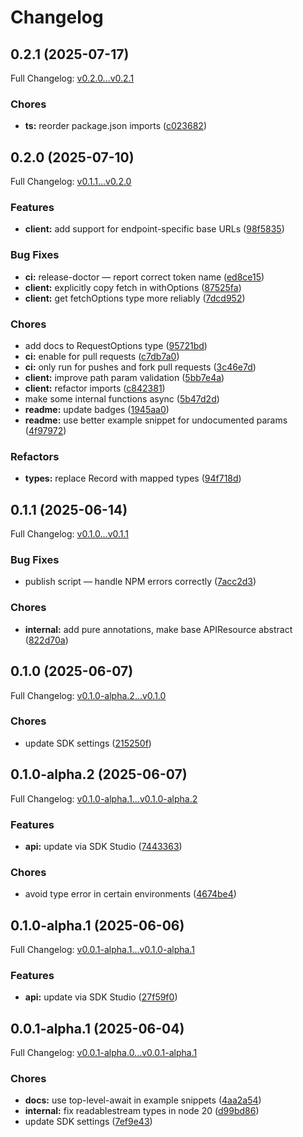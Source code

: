 # Changelog

## 0.2.1 (2025-07-17)

Full Changelog: [v0.2.0...v0.2.1](https://github.com/sqzw-x/emby-typescript/compare/v0.2.0...v0.2.1)

### Chores

* **ts:** reorder package.json imports ([c023682](https://github.com/sqzw-x/emby-typescript/commit/c0236829ef72736ad7587ce7cdc2ec2e1c788c69))

## 0.2.0 (2025-07-10)

Full Changelog: [v0.1.1...v0.2.0](https://github.com/sqzw-x/emby-typescript/compare/v0.1.1...v0.2.0)

### Features

* **client:** add support for endpoint-specific base URLs ([98f5835](https://github.com/sqzw-x/emby-typescript/commit/98f583567daed5851259dfa78fd1f8dc43c822ee))


### Bug Fixes

* **ci:** release-doctor — report correct token name ([ed8ce15](https://github.com/sqzw-x/emby-typescript/commit/ed8ce1557737027ed15326837f22d4e546db0f79))
* **client:** explicitly copy fetch in withOptions ([87525fa](https://github.com/sqzw-x/emby-typescript/commit/87525fa09ac7ef0eeb7820084ada923480e9b118))
* **client:** get fetchOptions type more reliably ([7dcd952](https://github.com/sqzw-x/emby-typescript/commit/7dcd95240cdfe5a42daf01ea5b238a94f5f78107))


### Chores

* add docs to RequestOptions type ([95721bd](https://github.com/sqzw-x/emby-typescript/commit/95721bdc3014c3d3617468b4025ebb059899a250))
* **ci:** enable for pull requests ([c7db7a0](https://github.com/sqzw-x/emby-typescript/commit/c7db7a023a33853a31acaa13161eaa3166db1ec5))
* **ci:** only run for pushes and fork pull requests ([3c46e7d](https://github.com/sqzw-x/emby-typescript/commit/3c46e7db400fc148539c61df0421b1f49bd15a0f))
* **client:** improve path param validation ([5bb7e4a](https://github.com/sqzw-x/emby-typescript/commit/5bb7e4a39219c2deec35273f0745bfb7ca71e853))
* **client:** refactor imports ([c842381](https://github.com/sqzw-x/emby-typescript/commit/c8423818655fb02cd7e9896bf1ba1418547808cc))
* make some internal functions async ([5b47d2d](https://github.com/sqzw-x/emby-typescript/commit/5b47d2d589c6de81b72cced851452f6a64b7375f))
* **readme:** update badges ([1945aa0](https://github.com/sqzw-x/emby-typescript/commit/1945aa0787fc87732e34627faf411bbbe040f6c1))
* **readme:** use better example snippet for undocumented params ([4f97972](https://github.com/sqzw-x/emby-typescript/commit/4f979728dd782ea890029d91b2b3e5ec53d7ad29))


### Refactors

* **types:** replace Record with mapped types ([94f718d](https://github.com/sqzw-x/emby-typescript/commit/94f718d8853c7de447e96e883dacc35c3b056a8b))

## 0.1.1 (2025-06-14)

Full Changelog: [v0.1.0...v0.1.1](https://github.com/sqzw-x/emby-typescript/compare/v0.1.0...v0.1.1)

### Bug Fixes

* publish script — handle NPM errors correctly ([7acc2d3](https://github.com/sqzw-x/emby-typescript/commit/7acc2d34e79b66897450b80a2ddd105ce1b9f3d3))


### Chores

* **internal:** add pure annotations, make base APIResource abstract ([822d70a](https://github.com/sqzw-x/emby-typescript/commit/822d70afb384b41c5f974b3bab8786cba5040308))

## 0.1.0 (2025-06-07)

Full Changelog: [v0.1.0-alpha.2...v0.1.0](https://github.com/sqzw-x/emby-typescript/compare/v0.1.0-alpha.2...v0.1.0)

### Chores

* update SDK settings ([215250f](https://github.com/sqzw-x/emby-typescript/commit/215250fe8c0dac4234af68974560a40baf0dcbbc))

## 0.1.0-alpha.2 (2025-06-07)

Full Changelog: [v0.1.0-alpha.1...v0.1.0-alpha.2](https://github.com/sqzw-x/emby-typescript/compare/v0.1.0-alpha.1...v0.1.0-alpha.2)

### Features

* **api:** update via SDK Studio ([7443363](https://github.com/sqzw-x/emby-typescript/commit/7443363e4513081713955bfb8d98f3484733f8dd))


### Chores

* avoid type error in certain environments ([4674be4](https://github.com/sqzw-x/emby-typescript/commit/4674be4e85e4f62dc8a9c7fb0b63a1b5955f4470))

## 0.1.0-alpha.1 (2025-06-06)

Full Changelog: [v0.0.1-alpha.1...v0.1.0-alpha.1](https://github.com/sqzw-x/emby-typescript/compare/v0.0.1-alpha.1...v0.1.0-alpha.1)

### Features

* **api:** update via SDK Studio ([27f59f0](https://github.com/sqzw-x/emby-typescript/commit/27f59f00621d1bd820757216712fb712c84b78b5))

## 0.0.1-alpha.1 (2025-06-04)

Full Changelog: [v0.0.1-alpha.0...v0.0.1-alpha.1](https://github.com/sqzw-x/emby-typescript/compare/v0.0.1-alpha.0...v0.0.1-alpha.1)

### Chores

* **docs:** use top-level-await in example snippets ([4aa2a54](https://github.com/sqzw-x/emby-typescript/commit/4aa2a549176bb1f409d6831214401ac4ec895224))
* **internal:** fix readablestream types in node 20 ([d99bd86](https://github.com/sqzw-x/emby-typescript/commit/d99bd8691ecff09d249aeda96c1ca49ec6cec7c1))
* update SDK settings ([7ef9e43](https://github.com/sqzw-x/emby-typescript/commit/7ef9e430f9270aeb482cad028451d6c6b84eddd0))

